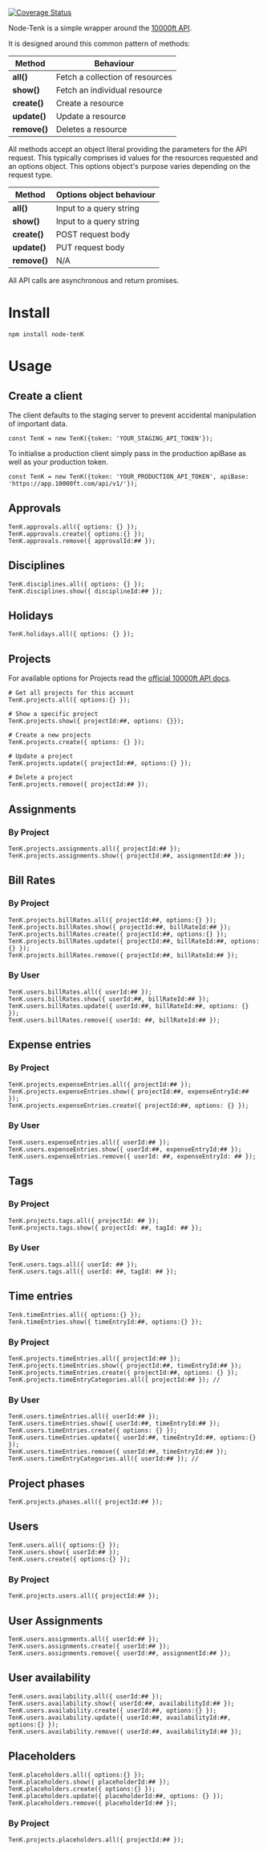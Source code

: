 [![Coverage Status](https://coveralls.io/repos/github/mathewtrivett/node-tenK/badge.svg?branch=master)](https://coveralls.io/github/mathewtrivett/node-tenK?branch=master)

Node-Tenk is a simple wrapper around the [10000ft API](https://github.com/10Kft/10kft-api).

It is designed around this common pattern of methods:

|Method      |Behaviour                      |
|------------|-------------------------------|
|**all()**   |Fetch a collection of resources|
|**show()**  |Fetch an individual resource   |
|**create()**|Create a resource              |
|**update()**|Update a resource              |
|**remove()**|Deletes a resource             |

All methods accept an object literal providing the parameters for the API request. This typically comprises id values for the resources requested and an options object. This options object's purpose varies depending on the request type.

|Method      |Options object behaviour       |
|------------|-------------------------------|
|**all()**   |Input to a query string        |
|**show()**  |Input to a query string        |
|**create()**|POST request body              |
|**update()**|PUT request body               |
|**remove()**|N/A                            |


All API calls are asynchronous and return promises.


# Install

```
npm install node-tenK
```

# Usage

## Create a client

The client defaults to the staging server to prevent accidental manipulation of important data.

```
const TenK = new TenK({token: 'YOUR_STAGING_API_TOKEN'});
```

To initialise a production client simply pass in the production apiBase as well as your production token.
```
const TenK = new TenK({token: 'YOUR_PRODUCTION_API_TOKEN', apiBase: 'https://app.10000ft.com/api/v1/'});
```

## Approvals
```
TenK.approvals.all({ options: {} });
TenK.approvals.create({ options:{} });
TenK.approvals.remove({ approvalId:## });
```

## Disciplines
```
TenK.disciplines.all({ options: {} });
TenK.disciplines.show({ disciplineId:## });
```

## Holidays
```
TenK.holidays.all({ options: {} });
```

## Projects

For available options for Projects read the [official 10000ft API docs](https://github.com/10Kft/10kft-api).

```
# Get all projects for this account
TenK.projects.all({ options:{} });

# Show a specific project
TenK.projects.show({ projectId:##, options: {}});

# Create a new projects
TenK.projects.create({ options: {} });

# Update a project
TenK.projects.update({ projectId:##, options:{} });

# Delete a project
TenK.projects.remove({ projectId:## });
```

## Assignments

### By Project

```
TenK.projects.assignments.all({ projectId:## });
TenK.projects.assignments.show({ projectId:##, assignmentId:## });
```

## Bill Rates

### By Project
```
TenK.projects.billRates.all({ projectId:##, options:{} });
TenK.projects.billRates.show({ projectId:##, billRateId:## });
TenK.projects.billRates.create({ projectId:##, options:{} });
TenK.projects.billRates.update({ projectId:##, billRateId:##, options:{} });
TenK.projects.billRates.remove({ projectId:##, billRateId:## });
```

### By User
```
TenK.users.billRates.all({ userId:## });
TenK.users.billRates.show({ userId:##, billRateId:## });
TenK.users.billRates.update({ userId:##, billRateId:##, options: {} });
TenK.users.billRates.remove({ userId: ##, billRateId:## });
```

## Expense entries

### By Project
```
TenK.projects.expenseEntries.all({ projectId:## });
TenK.projects.expenseEntries.show({ projectId:##, expenseEntryId:## });
TenK.projects.expenseEntries.create({ projectId:##, options: {} });
```

### By User
```
TenK.users.expenseEntries.all({ userId:## });
TenK.users.expenseEntries.show({ userId:##, expenseEntryId:## });
TenK.users.expenseEntries.remove({ userId: ##, expenseEntryId: ## });
```

## Tags

### By Project
```
TenK.projects.tags.all({ projectId: ## });
TenK.projects.tags.show({ projectId: ##, tagId: ## });
```

### By User

```
TenK.users.tags.all({ userId: ## });
TenK.users.tags.all({ userId: ##, tagId: ## });
```

## Time entries

```
Tenk.timeEntries.all({ options:{} });
Tenk.timeEntries.show({ timeEntryId:##, options:{} });
```

### By Project
```
TenK.projects.timeEntries.all({ projectId:## });
TenK.projects.timeEntries.show({ projectId:##, timeEntryId:## });
TenK.projects.timeEntries.create({ projectId:##, options: {} });
TenK.projects.timeEntryCategories.all({ projectId:## }); //
```

### By User
```
TenK.users.timeEntries.all({ userId:## });
TenK.users.timeEntries.show({ userId:##, timeEntryId:## });
TenK.users.timeEntries.create({ options: {} });
TenK.users.timeEntries.update({ userId:##, timeEntryId:##, options:{} });
TenK.users.timeEntries.remove({ userId:##, timeEntryId:## });
TenK.users.timeEntryCategories.all({ userId:## }); //
```

## Project phases
```
TenK.projects.phases.all({ projectId:## });
```

## Users
```
TenK.users.all({ options:{} });
TenK.users.show({ userId:## });
TenK.users.create({ options:{} });
```

### By Project
```
TenK.projects.users.all({ projectId:## });
```

## User Assignments
```
TenK.users.assignments.all({ userId:## });
TenK.users.assignments.create({ userId:## });
TenK.users.assignments.remove({ userId:##, assignmentId:## });
```

## User availability
```
TenK.users.availability.all({ userId:## });
TenK.users.availability.show({ userId:##, availabilityId:## });
TenK.users.availability.create({ userId:##, options:{} });
TenK.users.availability.update({ userId:##, availabilityId:##, options:{} });
TenK.users.availability.remove({ userId:##, availabilityId:## });
```

## Placeholders
```
TenK.placeholders.all({ options:{} });
TenK.placeholders.show({ placeholderId:## });
TenK.placeholders.create({ options:{} });
TenK.placeholders.update({ placeholderId:##, options: {} });
TenK.placeholders.remove({ placeholderId:## });
```

### By Project
```
TenK.projects.placeholders.all({ projectId:## });
```
